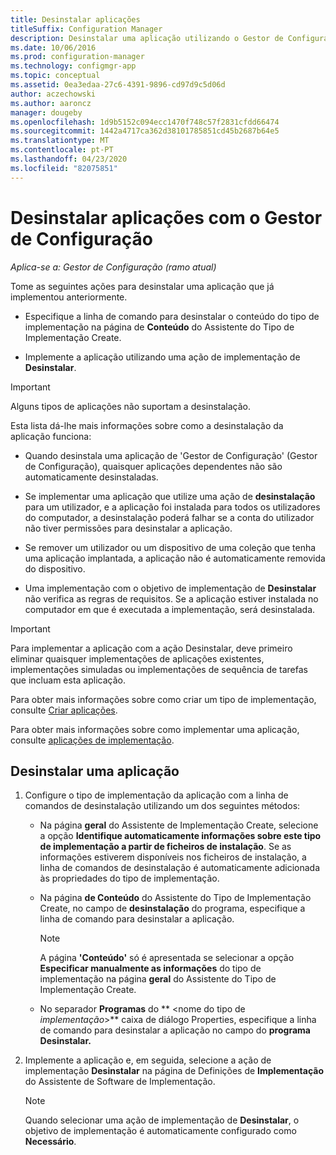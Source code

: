 ```yaml
---
title: Desinstalar aplicações
titleSuffix: Configuration Manager
description: Desinstalar uma aplicação utilizando o Gestor de Configuração
ms.date: 10/06/2016
ms.prod: configuration-manager
ms.technology: configmgr-app
ms.topic: conceptual
ms.assetid: 0ea3edaa-27c6-4391-9896-cd97d9c5d06d
author: aczechowski
ms.author: aaroncz
manager: dougeby
ms.openlocfilehash: 1d9b5152c094ecc1470f748c57f2831cfdd66474
ms.sourcegitcommit: 1442a4717ca362d38101785851cd45b2687b64e5
ms.translationtype: MT
ms.contentlocale: pt-PT
ms.lasthandoff: 04/23/2020
ms.locfileid: "82075851"
---
```

# <a name="uninstall-applications-with-configuration-manager"></a>Desinstalar aplicações com o Gestor de Configuração

*Aplica-se a: Gestor de Configuração (ramo atual)*


Tome as seguintes ações para desinstalar uma aplicação que já implementou anteriormente.

-   Especifique a linha de comando para desinstalar o conteúdo do tipo de implementação na página de **Conteúdo** do Assistente do Tipo de Implementação Create.  

-   Implemente a aplicação utilizando uma ação de implementação de **Desinstalar**.  

> [!IMPORTANT]  
> Alguns tipos de aplicações não suportam a desinstalação.  

 Esta lista dá-lhe mais informações sobre como a desinstalação da aplicação funciona:  

-   Quando desinstala uma aplicação de 'Gestor de Configuração' (Gestor de Configuração), quaisquer aplicações dependentes não são automaticamente desinstaladas.  

-   Se implementar uma aplicação que utilize uma ação de **desinstalação** para um utilizador, e a aplicação foi instalada para todos os utilizadores do computador, a desinstalação poderá falhar se a conta do utilizador não tiver permissões para desinstalar a aplicação.  

-   Se remover um utilizador ou um dispositivo de uma coleção que tenha uma aplicação implantada, a aplicação não é automaticamente removida do dispositivo.  

-   Uma implementação com o objetivo de implementação de **Desinstalar** não verifica as regras de requisitos. Se a aplicação estiver instalada no computador em que é executada a implementação, será desinstalada.  

> [!IMPORTANT]  
> Para implementar a aplicação com a ação Desinstalar, deve primeiro eliminar quaisquer implementações de aplicações existentes, implementações simuladas ou implementações de sequência de tarefas que incluam esta aplicação. 

 Para obter mais informações sobre como criar um tipo de implementação, consulte [Criar aplicações](../../apps/deploy-use/create-applications.md).  

 Para obter mais informações sobre como implementar uma aplicação, consulte [aplicações de implementação](../../apps/deploy-use/deploy-applications.md).  

## <a name="uninstall-an-application"></a>Desinstalar uma aplicação  

1.  Configure o tipo de implementação da aplicação com a linha de comandos de desinstalação utilizando um dos seguintes métodos:  

    -   Na página **geral** do Assistente de Implementação Create, selecione a opção **Identifique automaticamente informações sobre este tipo de implementação a partir de ficheiros de instalação**. Se as informações estiverem disponíveis nos ficheiros de instalação, a linha de comandos de desinstalação é automaticamente adicionada às propriedades do tipo de implementação.  

    -   Na página **de Conteúdo** do Assistente do Tipo de Implementação Create, no campo de **desinstalação** do programa, especifique a linha de comando para desinstalar a aplicação.  

        > [!NOTE]  
        >  A página **'Conteúdo'** só é apresentada se selecionar a opção **Especificar manualmente as informações** do tipo de implementação na página **geral** do Assistente do Tipo de Implementação Create.  

    -   No separador **Programas** do ** <nome do tipo de *implementação*>** caixa de diálogo Properties, especifique a linha de comando para desinstalar a aplicação no campo do **programa Desinstalar.**  

2.  Implemente a aplicação e, em seguida, selecione a ação de implementação **Desinstalar** na página de Definições de **Implementação** do Assistente de Software de Implementação.  

    > [!NOTE]  
    >  Quando selecionar uma ação de implementação de **Desinstalar**, o objetivo de implementação é automaticamente configurado como **Necessário**.  

